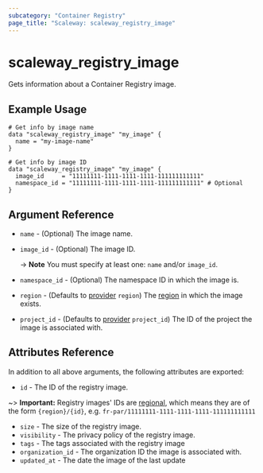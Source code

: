 ```yaml
---
subcategory: "Container Registry"
page_title: "Scaleway: scaleway_registry_image"
---
```


# scaleway_registry_image

Gets information about a Container Registry image.

## Example Usage

```hcl
# Get info by image name
data "scaleway_registry_image" "my_image" {
  name = "my-image-name"
}

# Get info by image ID
data "scaleway_registry_image" "my_image" {
  image_id     = "11111111-1111-1111-1111-111111111111"
  namespace_id = "11111111-1111-1111-1111-111111111111" # Optional
}
```

## Argument Reference

- `name` - (Optional) The image name.

- `image_id` - (Optional) The image ID.

  -> **Note** You must specify at least one: `name` and/or `image_id`.

- `namespace_id` - (Optional) The namespace ID in which the image is.

- `region` - (Defaults to [provider](../index.md#region) `region`) The [region](../guides/regions_and_zones.md#regions) in which the image exists.

- `project_id` - (Defaults to [provider](../index.md#project_id) `project_id`) The ID of the project the image is associated with.

## Attributes Reference

In addition to all above arguments, the following attributes are exported:

- `id` - The ID of the registry image.

~> **Important:** Registry images' IDs are [regional](../guides/regions_and_zones.md#resource-ids), which means they are of the form `{region}/{id}`, e.g. `fr-par/11111111-1111-1111-1111-111111111111`

- `size` - The size of the registry image.
- `visibility` - The privacy policy of the registry image.
- `tags` - The tags associated with the registry image
- `organization_id` - The organization ID the image is associated with.
- `updated_at` - The date the image of the last update
